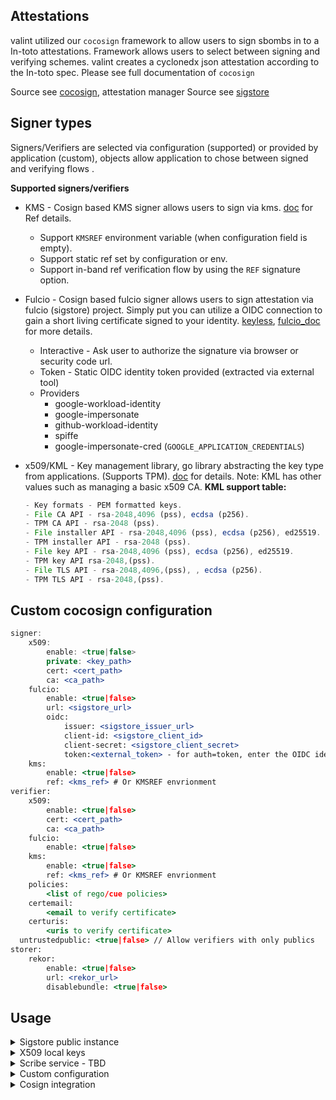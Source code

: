 ## Attestations
valint utilized our `cocosign` framework to allow users to sign sbombs in to a In-toto attestations.
Framework allows users to select between signing and verifying schemes. 
valint creates a cyclonedx json attestation according to the In-toto spec.
Please see full documentation of `cocosign` 

Source see [cocosign](https://github.com/scribe-security/cocosign), attestation manager
Source see [sigstore](https://github.com/sigstore)

## Signer types
Signers/Verifiers are selected via configuration (supported) or provided by application (custom), objects allow application to chose between signed and verifying flows .

**Supported signers/verifiers**

- KMS - Cosign based KMS signer allows users to sign via kms.
[doc](https://github.com/sigstore/cosign/blob/main/KMS.md) for Ref details.
    - Support `KMSREF` environment variable (when configuration field is empty).
    - Support static ref set by configuration or env.
    - Support in-band ref verification flow by using the `REF` signature option.
- Fulcio - Cosign based fulcio signer allows users to sign attestation via fulcio (sigstore) project.
Simply put you can utilize a OIDC connection to gain a short living certificate signed to your identity.
[keyless](https://github.com/sigstore/cosign/blob/main/KEYLESS.md), [fulcio_doc](https://github.com/sigstore/fulcio) for more details.
    - Interactive - Ask user to authorize the signature via browser or security code url.
    - Token - Static OIDC identity token provided (extracted via external tool)
    - Providers
        - google-workload-identity
        - google-impersonate
        - github-workload-identity
        - spiffe
        - google-impersonate-cred (`GOOGLE_APPLICATION_CREDENTIALS`)
- x509/KML - Key management library, go library abstracting the key type from applications. (Supports TPM). [doc](https://github.com/scribe-security/KML) for details.
Note: KML has other values such as managing a basic x509 CA.
**KML support table:**
    
    ```jsx
    - Key formats - PEM formatted keys.
    - File CA API - rsa-2048,4096 (pss), ecdsa (p256).
    - TPM CA API - rsa-2048 (pss).
    - File installer API - rsa-2048,4096 (pss), ecdsa (p256), ed25519.
    - TPM installer API - rsa-2048 (pss).
    - File key API - rsa-2048,4096 (pss), ecdsa (p256), ed25519.
    - TPM key API rsa-2048,(pss).
    - File TLS API - rsa-2048,4096,(pss), , ecdsa (p256).
    - TPM TLS API - rsa-2048,(pss).
    ```

## Custom cocosign configuration
```jsx
signer:
	x509:
	    enable: <true|false>
	    private: <key_path>
	    cert: <cert_path>
	    ca: <ca_path>
	fulcio:
	    enable: <true|false>
	    url: <sigstore_url>
	    oidc:
	        issuer: <sigstore_issuer_url>
	        client-id: <sigstore_client_id>
	        client-secret: <sigstore_client_secret>
	        token:<external_token> - for auth=token, enter the OIDC identity token
	kms:
	    enable: <true|false>
	    ref: <kms_ref> # Or KMSREF envrionment
verifier:
	x509:
	    enable: <true|false>
	    cert: <cert_path>
	    ca: <ca_path>
	fulcio:
	    enable: <true|false>
	kms:
	    enable: <true|false>
	    ref: <kms_ref> # Or KMSREF envrionment
	policies:
		<list of rego/cue policies>
	certemail: 
		<email to verify certificate>
	certuris: 
		<uris to verify certificate>
  untrustedpublic: <true|false> // Allow verifiers with only publics
storer:
	rekor:
	    enable: <true|false>
	    url: <rekor_url>
	    disablebundle: <true|false>
```

## Usage
<details>
  <summary> Sigstore public instance </summary>

### Sigstore
Sigstore signer and verifier allow you to use ephemeral short living keys based on OIDC identity (google, microsoft, github).
You may can use the default Sigstore `cocosign` configuration flag.
Sigstore will also provide a transperancy log for any one to verify your signatures against (`rekor`)

```bash
valint bom busybox:latest -o attest --attest.default sigstore -v
valint verify busybox:latest --attest.default sigstore -v
``` 
Default config
```
signer:
    fulcio:
        enable: true
        url: https://fulcio.sigstore.dev
        oidc:
            auth: interactive
            issuer: https://oauth2.sigstore.dev/auth
            client-id: sigstore
verifier:
    fulcio:
        enable: true
storer:
    rekor:
        enable: true
        url: https://rekor.sigstore.dev
        disablebundle: false
```

</details>

<details>
  <summary> X509 local keys </summary>

### X509 local keys
X509 flows allow you to use local keys, cert and CA file to sign and verify you sboms.
You may can use the default x509 `cocosign` configuration flag.

```bash
valint bom busybox:latest -o attest --attest.default x509 -v
valint verify busybox:latest --attest.default fulcio -v
```
Default config
```
signer:
    x509:
        enable: true
        private: /etc/cocosign/keys/private/default.pem
        cert: /etc/cocosign/keys/public/cert.pem
        ca: /etc/cocosign/keys/public/ca.pem
verifier:
    x509:
        enable: true
        cert: /etc/cocosign/keys/public/cert.pem
        ca: /etc/cocosign/keys/public/ca.pem
```
</details>

<details>
  <summary> Scribe service - TBD </summary>
</details>

<details>
  <summary> Custom configuration </summary>

### Custom
You may use any configuration supported by `cocosign` as well.
Create a configuration file (default .cocosign)

```bash
valint bom busybox:latest -o attest --attest.config <config_path> -v
valint verify busybox:latest --attest.config <config_path> -v
``` 
</details>

<details>
  <summary> Cosign integration </summary>

## Cosign integration
valint allows you to use cosign cli tool `attest`,`verify-attestation` subcommands.
You may use cosign to connect the attestation to your OCI registry (sign and verify).
Example uses keyless (sigstore) but you may use any cosign signer/verifer supported.
```
valint bom <image> -vv -o predicate -f --output-file valint_predicate.json
COSIGN_EXPERIMENTAL=1 cosign attest --predicate valint_predicate.json <image> --type https://scribesecurity.com/predicate/cyclondex
COSIGN_EXPERIMENTAL=1 cosign verify-attestation <image>
```
</details>
